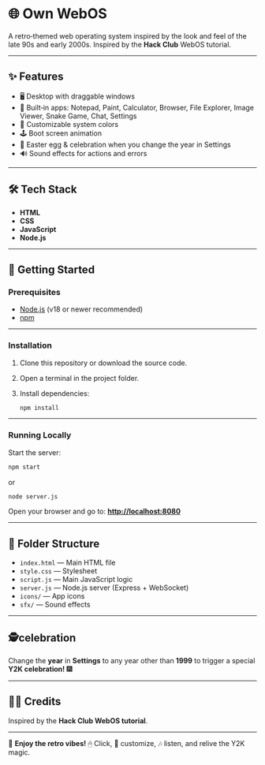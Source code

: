 
# 🌐 Own WebOS

A retro‑themed web operating system inspired by the look and feel of the late 90s and early 2000s.
Inspired by the **Hack Club** WebOS tutorial.

---

## ✨ Features

* 🖥 Desktop with draggable windows
* 📄 Built‑in apps: Notepad, Paint, Calculator, Browser, File Explorer, Image Viewer, Snake Game, Chat, Settings
* 🎨 Customizable system colors
* 🕹 Boot screen animation
* 🎉 Easter egg & celebration when you change the year in Settings
* 🔊 Sound effects for actions and errors

---

## 🛠 Tech Stack

* **HTML**
* **CSS**
* **JavaScript**
* **Node.js**

---

## 🚀 Getting Started

### Prerequisites

* [Node.js](https://nodejs.org/) (v18 or newer recommended)
* [npm](https://www.npmjs.com/)

---

### Installation

1. Clone this repository or download the source code.
2. Open a terminal in the project folder.
3. Install dependencies:

   ```bash
   npm install
   ```

---

### Running Locally

Start the server:

```bash
npm start
```

or

```bash
node server.js
```

Open your browser and go to: **[http://localhost:8080](http://localhost:8080)**

---

## 📂 Folder Structure

* `index.html` — Main HTML file
* `style.css` — Stylesheet
* `script.js` — Main JavaScript logic
* `server.js` — Node.js server (Express + WebSocket)
* `icons/` — App icons
* `sfx/` — Sound effects

---

## 🕵️celebration

Change the **year** in **Settings** to any year other than **1999** to trigger a special **Y2K celebration!** 🎆

---

## 👩‍💻 Credits
Inspired by the **Hack Club WebOS tutorial**.

---

💾 **Enjoy the retro vibes!** 🖱 Click, 🎨 customize, 🎶 listen, and relive the Y2K magic.

